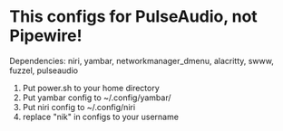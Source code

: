 # This configs for PulseAudio, not Pipewire!

Dependencies: niri, yambar, networkmanager_dmenu, alacritty, swww, fuzzel, pulseaudio

1. Put power.sh to your home directory
2. Put yambar config to ~/.config/yambar/
3. Put niri config to ~/.config/niri
4. replace "nik" in configs to your username
